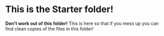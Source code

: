 # This is the Starter folder!
**Don't work out of this folder!** This is here so that if you mess up you can find clean copies of the files in this folder!